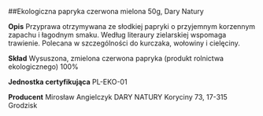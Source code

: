 ##Ekologiczna papryka czerwona mielona 50g, Dary Natury

**Opis** Przyprawa otrzymywana ze słodkiej papryki o przyjemnym korzennym zapachu i łagodnym smaku. Według literaury zielarskiej wspomaga trawienie. Polecana w szczególności do kurczaka, wołowiny i cielęciny.

**Skład** Wysuszona, zmielona czerwona papryka (produkt rolnictwa ekologicznego) 100%

**Jednostka certyfikująca** PL-EKO-01

**Producent** Mirosław Angielczyk DARY NATURY
Koryciny 73, 17-315 Grodzisk